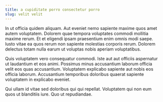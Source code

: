 ```yaml
---
title: a cupiditate porro consectetur porro
slug: velit velit
---
```


In ut officia quidem aliquam. Aut eveniet nemo sapiente maxime quos amet autem voluptatem. Dolorem quae tempora voluptates commodi mollitia maxime rerum. Et et eligendi ipsam praesentium enim omnis modi saepe. Iusto vitae ea quos rerum non sapiente molestias corporis rerum. Dolorem delectus totam nulla earum ut voluptas nobis aperiam voluptatibus.

Quis voluptatem vero consequatur commodi. Iste aut aut officiis aspernatur ut laudantium et eos animi. Possimus minus accusantium laborum officia velit eos quas accusantium. Voluptatem explicabo sapiente aut nobis eos officia laborum. Accusantium temporibus doloribus quaerat sapiente voluptatem in explicabo eveniet.

Qui ullam id vitae sed doloribus qui qui repellat. Voluptatem qui non eum quos ut blanditiis iure. Quo ut repudiandae.
